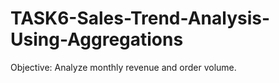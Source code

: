# TASK6-Sales-Trend-Analysis-Using-Aggregations
Objective: Analyze monthly revenue and order volume.
